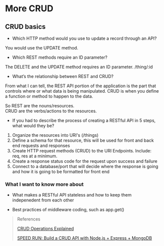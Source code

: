 # More CRUD

## CRUD basics

- Which HTTP method would you use to update a record through an API?

You would use the UPDATE method.

- Which REST methods require an ID parameter?

The DELETE and the UPDATE method requires an ID parameter. /thing/:id

- What’s the relationship between REST and CRUD?

From what I can tell, the REST API portion of the application is the part that controls where or what data is being manipulated. CRUD is when you define a function or method to happen to the data. 

So REST are the nouns/resources.<br/>
CRUD are the verbs/actions to the resources.<br/>

- If you had to describe the process of creating a RESTful API in 5 steps, what would they be?

1. Organize the resources into URI's (/things)
2. Define a schema for that resource, this will be used for front and back end requests and responses
3. Create HTTP request methods (CRUD) to the URI Endpoints. Include: req, res at a minimum.
4. Create a response status code for the request upon success and failure
5. Connect to a database/port that will decide where the response is going and how it is going to be formatted for front end


### What I want to know more about

- What makes a RESTful API stateless and how to keep them indepenedent from each other

- Best practices of middleware coding, such as app.get()

>References
>
>[CRUD Operations Explained](https://medium.com/geekculture/crud-operations-explained-2a44096e9c88)
>
>[SPEED RUN: Build a CRUD API with Node.js + Express + MongoDB](https://www.youtube.com/watch?v=EzNcBhSv1Wo)